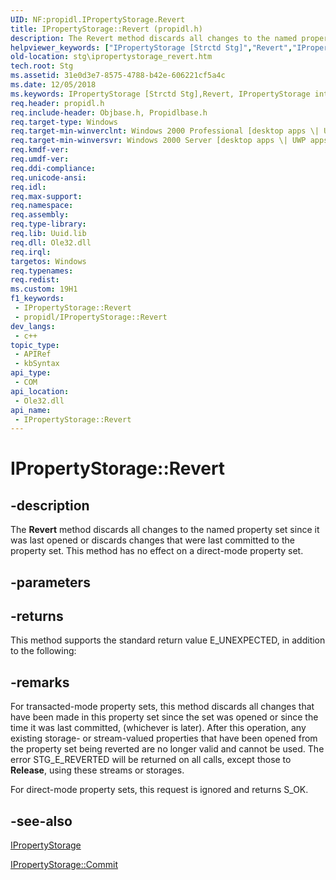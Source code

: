 ```yaml
---
UID: NF:propidl.IPropertyStorage.Revert
title: IPropertyStorage::Revert (propidl.h)
description: The Revert method discards all changes to the named property set since it was last opened or discards changes that were last committed to the property set. This method has no effect on a direct-mode property set.
helpviewer_keywords: ["IPropertyStorage [Strctd Stg]","Revert","IPropertyStorage interface [Structured Storage]","Revert method","IPropertyStorage.Revert","IPropertyStorage::Revert","Revert","Revert method [Structured Storage]","Revert method [Structured Storage]","IPropertyStorage interface","_stg_ipropertystorage_revert","propidl/IPropertyStorage::Revert","stg.ipropertystorage_revert"]
old-location: stg\ipropertystorage_revert.htm
tech.root: Stg
ms.assetid: 31e0d3e7-8575-4788-b42e-606221cf5a4c
ms.date: 12/05/2018
ms.keywords: IPropertyStorage [Strctd Stg],Revert, IPropertyStorage interface [Structured Storage],Revert method, IPropertyStorage.Revert, IPropertyStorage::Revert, Revert, Revert method [Structured Storage], Revert method [Structured Storage],IPropertyStorage interface, _stg_ipropertystorage_revert, propidl/IPropertyStorage::Revert, stg.ipropertystorage_revert
req.header: propidl.h
req.include-header: Objbase.h, Propidlbase.h
req.target-type: Windows
req.target-min-winverclnt: Windows 2000 Professional [desktop apps \| UWP apps]
req.target-min-winversvr: Windows 2000 Server [desktop apps \| UWP apps]
req.kmdf-ver: 
req.umdf-ver: 
req.ddi-compliance: 
req.unicode-ansi: 
req.idl: 
req.max-support: 
req.namespace: 
req.assembly: 
req.type-library: 
req.lib: Uuid.lib
req.dll: Ole32.dll
req.irql: 
targetos: Windows
req.typenames: 
req.redist: 
ms.custom: 19H1
f1_keywords:
 - IPropertyStorage::Revert
 - propidl/IPropertyStorage::Revert
dev_langs:
 - c++
topic_type:
 - APIRef
 - kbSyntax
api_type:
 - COM
api_location:
 - Ole32.dll
api_name:
 - IPropertyStorage::Revert
---
```


# IPropertyStorage::Revert


## -description

The <b>Revert</b> method discards all changes to the named property set since it was last opened or discards changes that were last committed to the property set. This method has no effect on a direct-mode property set.

## -parameters

## -returns

This method supports the standard return value E_UNEXPECTED, in addition to the following:

## -remarks

For transacted-mode property sets, this method discards all changes that have been made in this property set since the set was opened or since the time it was last committed, (whichever is later). After this operation, any existing storage- or stream-valued properties that have been opened from the property set being reverted are no longer valid and cannot be used. The error STG_E_REVERTED will be returned on all calls, except those to <b>Release</b>, using these streams or storages.

For direct-mode property sets, this request is ignored and returns S_OK.

## -see-also

<a href="/windows/desktop/api/propidl/nn-propidl-ipropertystorage">IPropertyStorage</a>



<a href="/windows/desktop/api/propidl/nf-propidl-ipropertystorage-commit">IPropertyStorage::Commit</a>

